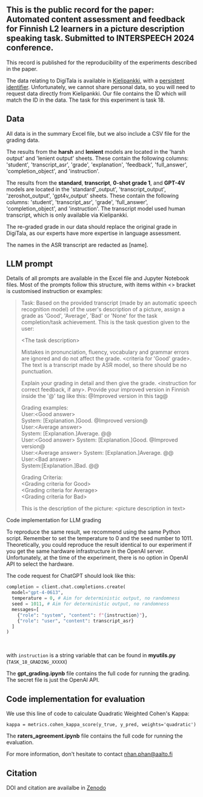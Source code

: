 ## This is the public record for the paper: Automated content assessment and feedback for Finnish L2 learners in a picture description speaking task. Submitted to INTERSPEECH 2024 conference.

This record is published for the reproducibility of the experiments described in the paper.

The data relating to DigiTala is available in [Kielipankki](https://www.kielipankki.fi/corpora/digitala/), with a [persistent identifier](http://urn.fi/urn:nbn:fi:lb-2024013001). Unfortunately, we cannot share personal data, so you will need to request data directly from Kielipankki. Our file contains the ID which will match the ID in the data. The task for this experiment is task 18.

## Data

All data is in the summary Excel file, but we also include a CSV file for the grading data.

The results from the **harsh** and **lenient** models are located in the 'harsh output' and 'lenient output' sheets. These contain the following columns: 'student', 'transcript_asr', 'grade', 'explanation', 'feedback', 'full_answer', 'completion_object', and 'instruction'.

The results from the **standard**, **transcript**, **0-shot grade 1**, and **GPT-4V** models are located in the 'standard'_output', 'transcript_output', 'zeroshot_output', 'gpt4v_output' sheets. These contain the following columns: 'student', 'transcript_asr', 'grade', 'full_answer', 'completion_object', and 'instruction'. The transcript model used human transcript, which is only available via Kielipankki.

The re-graded grade in our data should replace the original grade in DigiTala, as our experts have more expertise in language assessment.


The names in the ASR transcript are redacted as [name].

## LLM prompt

Details of all prompts are available in the Excel file and Jupyter Notebook files. Most of the prompts follow this structure, with items within <> bracket is customised instruction or examples:

> Task: Based on the provided transcript (made by an automatic speech recognition model) of the user's description of a picture, assign a grade as 'Good', 'Average', 'Bad' or 'None' for the task completion/task achievement. This is the task question given to the user:
> 
> \<The task description\>
> 
> Mistakes in pronunciation, fluency, vocabulary and grammar errors are ignored and do not affect the grade. <criteria for 'Good' grade>. The text is a transcript made by ASR model, so there should be no punctuation.
> 
> Explain your grading in detail and then give the grade. \<instruction for correct feedback, if any\>. Provide your improved version in Finnish inside the '@' tag like this: @Improved version in this tag@
> 
> Grading examples:  
> User:\<Good answer\>  
> System: [Explanation.]Good. @Improved version@  
> User:\<Average answer\>  
> System: [Explanation.]Average. @<improved version>@  
> User:\<Good answer\> 
> System: [Explanation.]Good. @Improved version@  
> User:\<Average answer\> 
> System: [Explanation.]Average. @<improved version>@  
> User:\<Bad answer\>  
> System:[Explanation.]Bad. @<improved version>@  
> 
> Grading Criteria:  
> \<Grading criteria for Good\>  
> \<Grading criteria for Average\>  
> \<Grading criteria for Bad\>  
> 
> This is the description of the picture: \<picture description in text\>  


Code implementation for LLM grading

To reproduce the same result, we recommend using the same Python script. Remember to set the temperature to 0 and the seed number to 1011. Theoretically, you could reproduce the result identical to our experiment if you get the same hardware infrastructure in the OpenAI server. Unfortunately, at the time of the experiment, there is no option in OpenAI API to select the hardware.

The code request for ChatGPT should look like this: 

```Python
completion = client.chat.completions.create(
  model="gpt-4-0613",
  temperature = 0, # Aim for deterministic output, no randomness
  seed = 1011, # Aim for deterministic output, no randomness
  messages=[
    {"role": "system", "content": f"{instruction}"},
    {"role": "user", "content": transcript_asr}
  ]
)
```
 

with `instruction` is a string variable that can be found in **myutils.py** (`TASK_18_GRADING_XXXXX`)

The **gpt_grading.ipynb** file contains the full code for running the grading. The secret file is just the OpenAI API.

## Code implementation for evaluation

We use this line of code to calculate Quadratic Weighted Cohen's Kappa:

`kappa = metrics.cohen_kappa_score(y_true, y_pred, weights='quadratic')`

The **raters_agreement.ipynb** file contains the full code for running the evaluation.

For more information, don't hesitate to contact nhan.phan@aalto.fi

## Citation
DOI and citation are availalbe in [Zenodo](https://doi.org/10.5281/zenodo.11385109)
